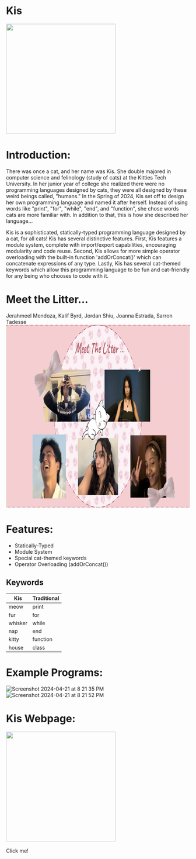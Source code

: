# Kis

<img src="https://github.com/jmendo15/Kis/assets/72280816/1bf20903-0a1a-4ef3-bdbb-54f51496ea3a" width="300" height="300">

# Introduction:
There was once a cat, and her name was Kis. She double majored in computer science and felinology (study of cats)
at the Kitties Tech University. In her junior year of college she realized there were no programming languages designed by cats, they were all designed by these weird beings called, "humans." In the Spring of 2024, Kis set off to design her own programming language and named it after herself. Instead of using words like "print", "for", "while", "end", and "function", she chose words cats are more familiar with. In addition to that, this is how she described her language...

Kis is a sophisticated, statically-typed programming language designed by a cat, for all cats! Kis has several distinctive features. First, Kis features a module system, complete with import/export capabilities, encouraging modularity and code reuse. Second, Kis allows for more simple operator overloading with the built-in function 'addOrConcat()' which can concatenate expressions of any type. Lastly, Kis has several cat-themed keywords which allow this programming language to be fun and cat-friendly for any being who chooses to code with it.

# Meet the Litter...

Jerahmeel Mendoza, Kalif Byrd, Jordan Shiu, Joanna Estrada, Sarron Tadesse
<img src="docs/The_Litter.png" height="500">

# Features:

- Statically-Typed
- Module System
- Special cat-themed keywords
- Operator Overloading (addOrConcat())

## Keywords

| Kis              | Traditional |
| ---------------- | ----------- |
| meow             | print       |
| fur              | for         |
| whisker          | while       |
| nap              | end         |
| kitty            | function    |
| house            | class       |

# Example Programs:
<img width="627" alt="Screenshot 2024-04-21 at 8 21 35 PM" src="https://github.com/jmendo15/Kis/assets/89826597/372d05a1-fb97-4b07-8f19-347d0d0b4982">

<img width="619" alt="Screenshot 2024-04-21 at 8 21 52 PM" src="https://github.com/jmendo15/Kis/assets/89826597/cd54c6a8-03aa-4da0-9c3a-0fd11a35d08f">



# Kis Webpage:

<p><a href="https://jshiulmu.github.io">
<img src="https://github.com/jmendo15/Kis/assets/72280816/1bf20903-0a1a-4ef3-bdbb-54f51496ea3a" width="300" height="300">
</a></p>
Click me!
